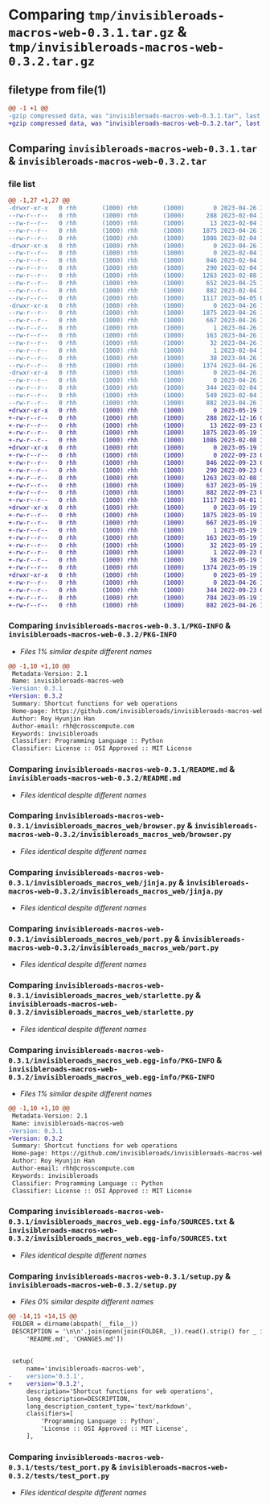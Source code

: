 # Comparing `tmp/invisibleroads-macros-web-0.3.1.tar.gz` & `tmp/invisibleroads-macros-web-0.3.2.tar.gz`

## filetype from file(1)

```diff
@@ -1 +1 @@
-gzip compressed data, was "invisibleroads-macros-web-0.3.1.tar", last modified: Wed Apr 26 17:24:02 2023, max compression
+gzip compressed data, was "invisibleroads-macros-web-0.3.2.tar", last modified: Fri May 19 16:58:21 2023, max compression
```

## Comparing `invisibleroads-macros-web-0.3.1.tar` & `invisibleroads-macros-web-0.3.2.tar`

### file list

```diff
@@ -1,27 +1,27 @@
-drwxr-xr-x   0 rhh       (1000) rhh       (1000)        0 2023-04-26 17:24:02.819001 invisibleroads-macros-web-0.3.1/
--rw-r--r--   0 rhh       (1000) rhh       (1000)      288 2023-02-04 11:54:56.000000 invisibleroads-macros-web-0.3.1/CHANGES.md
--rw-r--r--   0 rhh       (1000) rhh       (1000)       13 2023-02-04 11:54:56.000000 invisibleroads-macros-web-0.3.1/MANIFEST.in
--rw-r--r--   0 rhh       (1000) rhh       (1000)     1875 2023-04-26 17:24:02.818001 invisibleroads-macros-web-0.3.1/PKG-INFO
--rw-r--r--   0 rhh       (1000) rhh       (1000)     1086 2023-02-04 11:58:00.000000 invisibleroads-macros-web-0.3.1/README.md
-drwxr-xr-x   0 rhh       (1000) rhh       (1000)        0 2023-04-26 17:24:02.814000 invisibleroads-macros-web-0.3.1/invisibleroads_macros_web/
--rw-r--r--   0 rhh       (1000) rhh       (1000)        0 2023-02-04 11:54:56.000000 invisibleroads-macros-web-0.3.1/invisibleroads_macros_web/__init__.py
--rw-r--r--   0 rhh       (1000) rhh       (1000)      846 2023-02-04 11:54:56.000000 invisibleroads-macros-web-0.3.1/invisibleroads_macros_web/browser.py
--rw-r--r--   0 rhh       (1000) rhh       (1000)      290 2023-02-04 11:54:56.000000 invisibleroads-macros-web-0.3.1/invisibleroads_macros_web/escape.py
--rw-r--r--   0 rhh       (1000) rhh       (1000)     1263 2023-02-08 13:47:12.000000 invisibleroads-macros-web-0.3.1/invisibleroads_macros_web/jinja.py
--rw-r--r--   0 rhh       (1000) rhh       (1000)      652 2023-04-25 11:27:49.000000 invisibleroads-macros-web-0.3.1/invisibleroads_macros_web/markdown.py
--rw-r--r--   0 rhh       (1000) rhh       (1000)      882 2023-02-04 11:54:56.000000 invisibleroads-macros-web-0.3.1/invisibleroads_macros_web/port.py
--rw-r--r--   0 rhh       (1000) rhh       (1000)     1117 2023-04-05 01:08:22.000000 invisibleroads-macros-web-0.3.1/invisibleroads_macros_web/starlette.py
-drwxr-xr-x   0 rhh       (1000) rhh       (1000)        0 2023-04-26 17:24:02.816001 invisibleroads-macros-web-0.3.1/invisibleroads_macros_web.egg-info/
--rw-r--r--   0 rhh       (1000) rhh       (1000)     1875 2023-04-26 17:24:02.000000 invisibleroads-macros-web-0.3.1/invisibleroads_macros_web.egg-info/PKG-INFO
--rw-r--r--   0 rhh       (1000) rhh       (1000)      667 2023-04-26 17:24:02.000000 invisibleroads-macros-web-0.3.1/invisibleroads_macros_web.egg-info/SOURCES.txt
--rw-r--r--   0 rhh       (1000) rhh       (1000)        1 2023-04-26 17:24:02.000000 invisibleroads-macros-web-0.3.1/invisibleroads_macros_web.egg-info/dependency_links.txt
--rw-r--r--   0 rhh       (1000) rhh       (1000)      163 2023-04-26 17:24:02.000000 invisibleroads-macros-web-0.3.1/invisibleroads_macros_web.egg-info/requires.txt
--rw-r--r--   0 rhh       (1000) rhh       (1000)       32 2023-04-26 17:24:02.000000 invisibleroads-macros-web-0.3.1/invisibleroads_macros_web.egg-info/top_level.txt
--rw-r--r--   0 rhh       (1000) rhh       (1000)        1 2023-02-04 12:09:21.000000 invisibleroads-macros-web-0.3.1/invisibleroads_macros_web.egg-info/zip-safe
--rw-r--r--   0 rhh       (1000) rhh       (1000)       38 2023-04-26 17:24:02.819001 invisibleroads-macros-web-0.3.1/setup.cfg
--rw-r--r--   0 rhh       (1000) rhh       (1000)     1374 2023-04-26 17:18:20.000000 invisibleroads-macros-web-0.3.1/setup.py
-drwxr-xr-x   0 rhh       (1000) rhh       (1000)        0 2023-04-26 17:24:02.817000 invisibleroads-macros-web-0.3.1/tests/
--rw-r--r--   0 rhh       (1000) rhh       (1000)        0 2023-04-26 17:22:15.000000 invisibleroads-macros-web-0.3.1/tests/__init__.py
--rw-r--r--   0 rhh       (1000) rhh       (1000)      344 2023-02-04 11:54:56.000000 invisibleroads-macros-web-0.3.1/tests/test_escape.py
--rw-r--r--   0 rhh       (1000) rhh       (1000)      549 2023-02-04 11:54:56.000000 invisibleroads-macros-web-0.3.1/tests/test_markdown.py
--rw-r--r--   0 rhh       (1000) rhh       (1000)      882 2023-04-26 17:17:57.000000 invisibleroads-macros-web-0.3.1/tests/test_port.py
+drwxr-xr-x   0 rhh       (1000) rhh       (1000)        0 2023-05-19 16:58:21.125714 invisibleroads-macros-web-0.3.2/
+-rw-r--r--   0 rhh       (1000) rhh       (1000)      288 2022-12-16 04:15:30.000000 invisibleroads-macros-web-0.3.2/CHANGES.md
+-rw-r--r--   0 rhh       (1000) rhh       (1000)       13 2022-09-23 03:10:37.000000 invisibleroads-macros-web-0.3.2/MANIFEST.in
+-rw-r--r--   0 rhh       (1000) rhh       (1000)     1875 2023-05-19 16:58:21.124714 invisibleroads-macros-web-0.3.2/PKG-INFO
+-rw-r--r--   0 rhh       (1000) rhh       (1000)     1086 2023-02-08 16:42:52.000000 invisibleroads-macros-web-0.3.2/README.md
+drwxr-xr-x   0 rhh       (1000) rhh       (1000)        0 2023-05-19 16:58:21.122714 invisibleroads-macros-web-0.3.2/invisibleroads_macros_web/
+-rw-r--r--   0 rhh       (1000) rhh       (1000)        0 2022-09-23 04:08:50.000000 invisibleroads-macros-web-0.3.2/invisibleroads_macros_web/__init__.py
+-rw-r--r--   0 rhh       (1000) rhh       (1000)      846 2022-09-23 04:13:04.000000 invisibleroads-macros-web-0.3.2/invisibleroads_macros_web/browser.py
+-rw-r--r--   0 rhh       (1000) rhh       (1000)      290 2022-09-23 04:08:43.000000 invisibleroads-macros-web-0.3.2/invisibleroads_macros_web/escape.py
+-rw-r--r--   0 rhh       (1000) rhh       (1000)     1263 2023-02-08 16:42:52.000000 invisibleroads-macros-web-0.3.2/invisibleroads_macros_web/jinja.py
+-rw-r--r--   0 rhh       (1000) rhh       (1000)      637 2023-05-19 16:53:17.000000 invisibleroads-macros-web-0.3.2/invisibleroads_macros_web/markdown.py
+-rw-r--r--   0 rhh       (1000) rhh       (1000)      882 2022-09-23 04:13:41.000000 invisibleroads-macros-web-0.3.2/invisibleroads_macros_web/port.py
+-rw-r--r--   0 rhh       (1000) rhh       (1000)     1117 2023-04-01 12:03:48.000000 invisibleroads-macros-web-0.3.2/invisibleroads_macros_web/starlette.py
+drwxr-xr-x   0 rhh       (1000) rhh       (1000)        0 2023-05-19 16:58:21.123714 invisibleroads-macros-web-0.3.2/invisibleroads_macros_web.egg-info/
+-rw-r--r--   0 rhh       (1000) rhh       (1000)     1875 2023-05-19 16:58:21.000000 invisibleroads-macros-web-0.3.2/invisibleroads_macros_web.egg-info/PKG-INFO
+-rw-r--r--   0 rhh       (1000) rhh       (1000)      667 2023-05-19 16:58:21.000000 invisibleroads-macros-web-0.3.2/invisibleroads_macros_web.egg-info/SOURCES.txt
+-rw-r--r--   0 rhh       (1000) rhh       (1000)        1 2023-05-19 16:58:21.000000 invisibleroads-macros-web-0.3.2/invisibleroads_macros_web.egg-info/dependency_links.txt
+-rw-r--r--   0 rhh       (1000) rhh       (1000)      163 2023-05-19 16:58:21.000000 invisibleroads-macros-web-0.3.2/invisibleroads_macros_web.egg-info/requires.txt
+-rw-r--r--   0 rhh       (1000) rhh       (1000)       32 2023-05-19 16:58:21.000000 invisibleroads-macros-web-0.3.2/invisibleroads_macros_web.egg-info/top_level.txt
+-rw-r--r--   0 rhh       (1000) rhh       (1000)        1 2022-09-23 04:23:43.000000 invisibleroads-macros-web-0.3.2/invisibleroads_macros_web.egg-info/zip-safe
+-rw-r--r--   0 rhh       (1000) rhh       (1000)       38 2023-05-19 16:58:21.125714 invisibleroads-macros-web-0.3.2/setup.cfg
+-rw-r--r--   0 rhh       (1000) rhh       (1000)     1374 2023-05-19 16:56:50.000000 invisibleroads-macros-web-0.3.2/setup.py
+drwxr-xr-x   0 rhh       (1000) rhh       (1000)        0 2023-05-19 16:58:21.124714 invisibleroads-macros-web-0.3.2/tests/
+-rw-r--r--   0 rhh       (1000) rhh       (1000)        0 2023-04-26 18:11:44.000000 invisibleroads-macros-web-0.3.2/tests/__init__.py
+-rw-r--r--   0 rhh       (1000) rhh       (1000)      344 2022-09-23 04:17:46.000000 invisibleroads-macros-web-0.3.2/tests/test_escape.py
+-rw-r--r--   0 rhh       (1000) rhh       (1000)      784 2023-05-19 16:49:25.000000 invisibleroads-macros-web-0.3.2/tests/test_markdown.py
+-rw-r--r--   0 rhh       (1000) rhh       (1000)      882 2023-04-26 18:11:44.000000 invisibleroads-macros-web-0.3.2/tests/test_port.py
```

### Comparing `invisibleroads-macros-web-0.3.1/PKG-INFO` & `invisibleroads-macros-web-0.3.2/PKG-INFO`

 * *Files 1% similar despite different names*

```diff
@@ -1,10 +1,10 @@
 Metadata-Version: 2.1
 Name: invisibleroads-macros-web
-Version: 0.3.1
+Version: 0.3.2
 Summary: Shortcut functions for web operations
 Home-page: https://github.com/invisibleroads/invisibleroads-macros-web
 Author: Roy Hyunjin Han
 Author-email: rhh@crosscompute.com
 Keywords: invisibleroads
 Classifier: Programming Language :: Python
 Classifier: License :: OSI Approved :: MIT License
```

### Comparing `invisibleroads-macros-web-0.3.1/README.md` & `invisibleroads-macros-web-0.3.2/README.md`

 * *Files identical despite different names*

### Comparing `invisibleroads-macros-web-0.3.1/invisibleroads_macros_web/browser.py` & `invisibleroads-macros-web-0.3.2/invisibleroads_macros_web/browser.py`

 * *Files identical despite different names*

### Comparing `invisibleroads-macros-web-0.3.1/invisibleroads_macros_web/jinja.py` & `invisibleroads-macros-web-0.3.2/invisibleroads_macros_web/jinja.py`

 * *Files identical despite different names*

### Comparing `invisibleroads-macros-web-0.3.1/invisibleroads_macros_web/port.py` & `invisibleroads-macros-web-0.3.2/invisibleroads_macros_web/port.py`

 * *Files identical despite different names*

### Comparing `invisibleroads-macros-web-0.3.1/invisibleroads_macros_web/starlette.py` & `invisibleroads-macros-web-0.3.2/invisibleroads_macros_web/starlette.py`

 * *Files identical despite different names*

### Comparing `invisibleroads-macros-web-0.3.1/invisibleroads_macros_web.egg-info/PKG-INFO` & `invisibleroads-macros-web-0.3.2/invisibleroads_macros_web.egg-info/PKG-INFO`

 * *Files 1% similar despite different names*

```diff
@@ -1,10 +1,10 @@
 Metadata-Version: 2.1
 Name: invisibleroads-macros-web
-Version: 0.3.1
+Version: 0.3.2
 Summary: Shortcut functions for web operations
 Home-page: https://github.com/invisibleroads/invisibleroads-macros-web
 Author: Roy Hyunjin Han
 Author-email: rhh@crosscompute.com
 Keywords: invisibleroads
 Classifier: Programming Language :: Python
 Classifier: License :: OSI Approved :: MIT License
```

### Comparing `invisibleroads-macros-web-0.3.1/invisibleroads_macros_web.egg-info/SOURCES.txt` & `invisibleroads-macros-web-0.3.2/invisibleroads_macros_web.egg-info/SOURCES.txt`

 * *Files identical despite different names*

### Comparing `invisibleroads-macros-web-0.3.1/setup.py` & `invisibleroads-macros-web-0.3.2/setup.py`

 * *Files 0% similar despite different names*

```diff
@@ -14,15 +14,15 @@
 FOLDER = dirname(abspath(__file__))
 DESCRIPTION = '\n\n'.join(open(join(FOLDER, _)).read().strip() for _ in [
     'README.md', 'CHANGES.md'])
 
 
 setup(
     name='invisibleroads-macros-web',
-    version='0.3.1',
+    version='0.3.2',
     description='Shortcut functions for web operations',
     long_description=DESCRIPTION,
     long_description_content_type='text/markdown',
     classifiers=[
         'Programming Language :: Python',
         'License :: OSI Approved :: MIT License',
     ],
```

### Comparing `invisibleroads-macros-web-0.3.1/tests/test_port.py` & `invisibleroads-macros-web-0.3.2/tests/test_port.py`

 * *Files identical despite different names*

